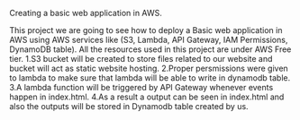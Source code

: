Creating a basic web application in AWS.

This project we are going to see how to deploy a Basic web application in AWS using AWS services like (S3, Lambda, API Gateway, IAM Permissions, DynamoDB table). All the resources used in this project are under AWS Free tier. 1.S3 bucket will be created to store files related to our website and bucket will act as static website hosting. 2.Proper persmissions were given to lambda to make sure that lambda will be able to write in dynamodb table. 3.A lambda function will be triggered by API Gateway whenever events happen in index.html. 4.As a result a output can be seen in index.html and also the outputs will be stored in Dynamodb table created by us.
